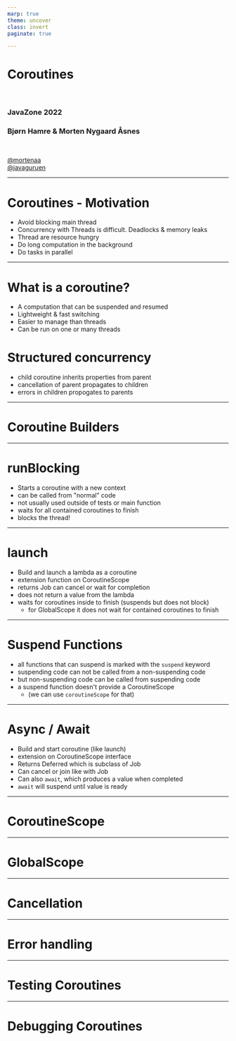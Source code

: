 ```yaml
---
marp: true
theme: uncover
class: invert
paginate: true

---
```


# Coroutines

</br>

### JavaZone 2022
### Bjørn Hamre & Morten Nygaard Åsnes


</br>

[@mortenaa](twitter.com/mortenaa) </br>
[@javaguruen](twitter.com/javaguruen)

---
# Coroutines - Motivation

* Avoid blocking main thread
* Concurrency with Threads is difficult. Deadlocks & memory leaks
* Thread are resource hungry
* Do long computation in the background
* Do tasks in parallel

<!--
  Langvarige operasjoner som nettverkskall og disk io blokkerer tråden
  mens de venter på svar. For en interaktiv applikasjon (mobil, js, gui) vil
  ui bli uresponsivt om blokkererman tråden som oppdaterer ui.

  Kan løses med tråder, men tråder er vanskelig å gjøre riktig. Kan føre til
  minnelekasje. Tråder er "tunge" å switche mellom. Vanskelig å debugge.
-->
---

# What is a coroutine?

* A computation that can be suspended and resumed
* Lightweight & fast switching
* Easier to manage than threads
* Can be run on one or many threads

<!--
  Korutiner stammer tilbake til 60 tallet, men ble først popularisert med
  goroutines i Golang. 
  Korutiner baserer seg på at en funksjon kan suspendes for å så fortsette senere. 
  Korutin api er på et høyere abstraksjonsnivå enn tråder. Kotlin håndterer
  bytting av hvilke korutiner som kjører og blir suspended, og kan gjenbruke minnet 
  til en suspended korutine. Korutine er mye mindre ressurskrevende enn tråder.
-->

# Structured concurrency

* child coroutine inherits properties from parent
* cancellation of parent propagates to children
* errors in children propogates to parents

<!--
  Med structured concurrency forsøker man å strukturere bruken av korutiner
  på en måte oversiktlig og trygg måte. Nøsting av uttrykk for korutiner skaper ett 
  hierarki som samsvarer med organiseringen av koden, og som sørger for at feil
  propagerer oppover om de ikke håndteres.

StructuredConcurency betyr at korutiner arver context egenskaper (som Job og dispatcher) fra korutinen den startes i (parent). Om forelder korutinen blir canceled, vil
alle child korutiner også bli canceled. Dette gir en naturlig måte å organisere korutiner på. 
-->
---

# Coroutine Builders

---

# runBlocking

* Starts a coroutine with a new context
* can be called from "normal" code
* not usually used outside of tests or main function
* waits for all contained coroutines to finish
* blocks the thread!

<!--
  `runBlocking` er en korutine builder som blokerer til korutinen er ferdig. Den lager en ny korutine, 
  og bruker den aktuelle tråden til å kjøre korutinen. 
  Den er en bro mellom "vanlig" kode og korutiner (suspending functions)
  Siden runBlocking skal kunne kalles fra normal kode kan den ikke suspende selv,
  men må blokkere tråden den kjører i til corutinene er ferdig
-->
---

# launch

* Build and launch a lambda as a coroutine
* extension function on CoroutineScope
* returns Job
  can cancel or wait for completion
* does not return a value from the lambda
* waits for coroutines inside to finish (suspends but does not block)
  * for GlobalScope it does not wait for contained coroutines to finish
<!--
  launch er en coroutine builder som lager en korutine, som startes umiddelbart (men det 
  kan konfigureres).
  Den er implementert som en extension funksjon på CoroutineScope. launch returnerer
  en instans av Job. den har metoder for bla.a å kansellere en korutine, eller vente 
  på at den skal fullføre.

  Det finnes en subklasse av CorutineScope, GlobalScope som kjører korutinen utenfor
  structured concurency. Dvs. alt av opprydding av ressurser ved feilsitasjoer. Den må
  derfor brukes forsiktig.
-->
---

# Suspend Functions

* all functions that can suspend is marked with the `suspend` keyword
* suspending code can not be called from a non-suspending code
* but non-suspending code can be called from suspending code
* a suspend function doesn't provide a CoroutineScope 
  * (we can use `coroutineScope` for that)
<!--
Funksjoner som `runBlocking` og 
`coroutineScope {}` kan benyttes i en suspend funksjon for å få tilgang til coroutine scopet som funksjonen blir kallet fra

-->
---

# Async / Await

* Build and start coroutine (like launch)
* extension on CoroutineScope interface
* Returns Deferred<T> which is subclass of Job
* Can cancel or join like with Job
* Can also `await`, which produces a value when completed
* `await` will suspend until value is ready

---

# CoroutineScope



<!--
En CoroutineScope har en CoroutineContext som har contexten som bestemmer hvordan korutinen kjører. CoroutineContext inneholder bla.a 
En dispatcher som avgjør hvordan tråder allokeres og er `Job` objekt som kan brukes til å sjekke om korutinen kjører, og til å cancellere den.
Innebygde dispatchere `Dispatcher.Default|Main|IO|Unconfined` (TODO: beskrivelse av hver dispatcher). Man kan også sett opp sin egen dispatcher.

Dispatchers:
- Default: General work. Expensive computations. Threadpool based on cpu cores
- Main: Run on main/UI thread. (Android, JavaFX, Swing)
- IO: for IO operations. Large threadpool
- Unconfined: Dont care. same thread

Context og dermed tråd kan endres underveis i en korutine med `withContext`
-->
---

# GlobalScope

<!--
  GlobalScope er et top level coroutine scope som har levetid som applikasjonen, 
  og er dermed mulig å lekke minne om man ikke stopper (`cancel`) korutiner som er startet med dette scope.
-->

---

# Cancellation

---

# Error handling

---

# Testing Coroutines

---

# Debugging Coroutines
